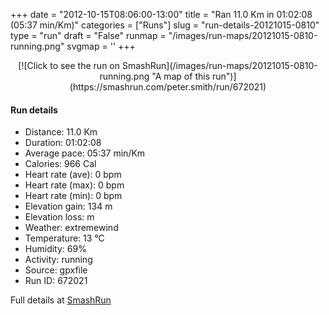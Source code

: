 +++
date = "2012-10-15T08:06:00-13:00"
title = "Ran 11.0 Km in 01:02:08 (05:37 min/Km)"
categories = ["Runs"]
slug = "run-details-20121015-0810"
type = "run"
draft = "False"
runmap = "/images/run-maps/20121015-0810-running.png"
svgmap = '<polyline points="0 58, 0 59, 1 60, 2 60, 3 59, 3 57, 6 56, 10 50, 18 47, 21 49, 22 49, 23 49, 26 46, 27 45, 28 44, 30 44, 37 44, 42 45, 43 45, 46 46, 55 53, 58 55, 61 56, 66 56, 71 55, 79 53, 82 51, 92 53, 97 51, 100 48, 97 43, 97 40, 97 43, 100 48, 96 52, 91 54, 90 52, 82 51, 81 51, 78 53, 69 55, 61 56, 55 53, 44 45, 39 44, 31 44, 26 45, 26 46, 23 49, 18 47, 14 48, 11 51, 8 52, 3 58">'
+++



<!--more-->

<center>
[![Click to see the run on SmashRun](/images/run-maps/20121015-0810-running.png "A map of this run")](https://smashrun.com/peter.smith/run/672021)
</center>

#### Run details

* Distance: 11.0 Km
* Duration: 01:02:08
* Average pace: 05:37 min/Km
* Calories: 966 Cal
* Heart rate (ave): 0 bpm
* Heart rate (max): 0 bpm
* Heart rate (min): 0 bpm
* Elevation gain: 134 m
* Elevation loss:  m
* Weather: extremewind
* Temperature: 13 &deg;C
* Humidity: 69%
* Activity: running
* Source: gpxfile
* Run ID: 672021

Full details at [SmashRun](https://smashrun.com/peter.smith/run/672021)